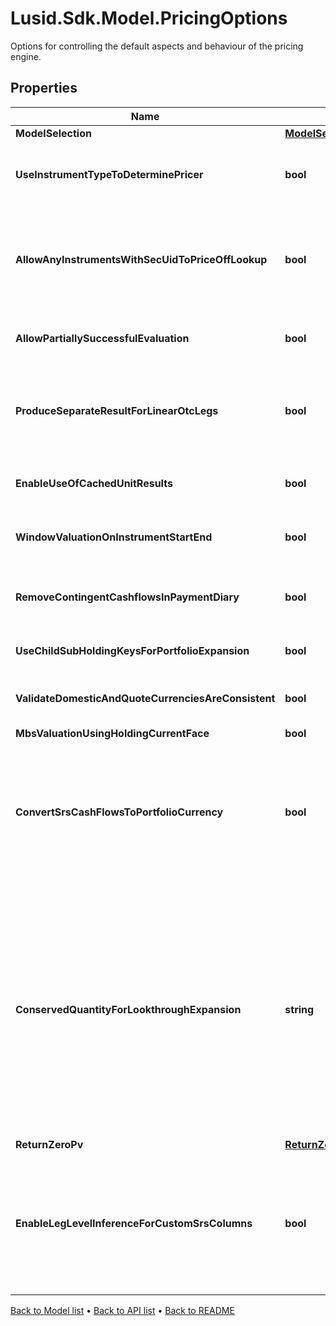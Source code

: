 # Lusid.Sdk.Model.PricingOptions
Options for controlling the default aspects and behaviour of the pricing engine.

## Properties

Name | Type | Description | Notes
------------ | ------------- | ------------- | -------------
**ModelSelection** | [**ModelSelection**](ModelSelection.md) |  | [optional] 
**UseInstrumentTypeToDeterminePricer** | **bool** | If true then use the instrument type to set the default instrument pricer This applies where no more specific set of overrides are provided on a per-vendor and instrument basis. | [optional] 
**AllowAnyInstrumentsWithSecUidToPriceOffLookup** | **bool** | By default, one would not expect to price and exotic instrument, i.e. an instrument with a complicated instrument definition simply through looking up a price as there should be a better way of evaluating it. To override that behaviour and allow lookup for a price from the instrument identifier(s), set this to true. | [optional] 
**AllowPartiallySuccessfulEvaluation** | **bool** | If true then a failure in task evaluation doesn&#39;t cause overall failure. results will be returned where they succeeded and annotation elsewhere | [optional] 
**ProduceSeparateResultForLinearOtcLegs** | **bool** | If true (default), when pricing an Fx-Forward or Interest Rate Swap, Future and other linearly separable products, product two results, one for each leg rather than a single line result with the amalgamated/summed pv from both legs. | [optional] 
**EnableUseOfCachedUnitResults** | **bool** | If true, when pricing using a model or for an instrument that supports use of intermediate cached-results, use them. Default is that this caching is turned off. | [optional] 
**WindowValuationOnInstrumentStartEnd** | **bool** | If true, when valuing an instrument outside the period where it is &#39;alive&#39; (the start-maturity window) it will return a valuation of zero | [optional] 
**RemoveContingentCashflowsInPaymentDiary** | **bool** | When creating a payment diary, should contingent cash payments (e.g. from exercise of a swaption into a swap) be included or not. i.e. Is exercise or default being assumed to happen or not. | [optional] 
**UseChildSubHoldingKeysForPortfolioExpansion** | **bool** | Should fund constituents inherit subholding keys from the parent subholding keyb | [optional] 
**ValidateDomesticAndQuoteCurrenciesAreConsistent** | **bool** | Do we validate that the instrument domestic currency matches the quote currency (unless unknown/zzz) when using lookup pricing. | [optional] 
**MbsValuationUsingHoldingCurrentFace** | **bool** |  | [optional] 
**ConvertSrsCashFlowsToPortfolioCurrency** | **bool** | In the case upserted structured result store (SRS) cashflows are not  in the portfolio currency, set this parameter to True to convert said cashflows into the portfolio currency. By default, this flag is set  to False and Lusid will not do any FX conversion.  Please note that FX conversion is dependent on the data available in the quote store - ensure that all relevant FX quotes have been loaded for cashflow currency conversion. | [optional] 
**ConservedQuantityForLookthroughExpansion** | **string** | When performing lookthrough portfolio expansion with ScalingMethodology set to \&quot;Sum\&quot; or \&quot;AbsoluteSum\&quot;, the quantity specified here will be conserved and apportioned to lookthrough constituents. For example, an equal-weighting index with 100 constituents can be modelled as a reference portfolio with 1% weights on each equity. When expanding a $9000 holding of that index into its constituents while conserving PV, we end up with $90 of each equity. The number of units of each equity held is then implied. Note that conservation of one quantity may imply non-conservation of others, especially when some constituents are OTCs.              Allowed values are: \&quot;PV\&quot; (default), \&quot;Exposure\&quot;. | [optional] 
**ReturnZeroPv** | [**ReturnZeroPvOptions**](ReturnZeroPvOptions.md) |  | [optional] 
**EnableLegLevelInferenceForCustomSrsColumns** | **bool** | When enabled, allows inference between leg-level and instrument-level data during portfolio valuation. If data is missing at one level, it may be inferred from the other level. For example, missing leg-level data  may be inferred from existing leg-level and instrument- level data when ProduceSeparateResultForLinearOtcLegs is enabled, and vice versa. Explicitly provided data always takes precedence. | [optional] 

[Back to Model list](../README.md#documentation-for-models) &#8226; [Back to API list](../README.md#documentation-for-api-endpoints) &#8226; [Back to README](../README.md)

